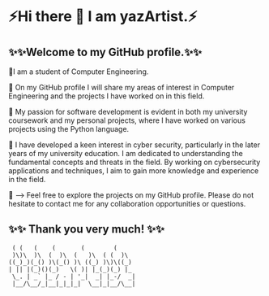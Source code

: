 # ⚡Hi there 👋 I am yazArtist.⚡

## ✨✨Welcome to my GitHub profile.✨✨
🐳I am a student of Computer Engineering.

🌱 On my GitHub profile I will share my areas of interest in Computer Engineering and the projects I have worked on in this field.

🌱 My passion for software development is evident in both my university coursework and my personal projects, where I have worked on various projects using the Python language.

🤔 I have developed a keen interest in cyber security, particularly in the later years of my university education. I am dedicated to understanding the fundamental concepts and threats in the field. By working on cybersecurity applications and techniques, I aim to gain more knowledge and experience in the field.

💬 --> Feel free to explore the projects on my GitHub profile. 
Please do not hesitate to contact me for any collaboration opportunities or questions.

## ✨✨ Thank you very much! ✨✨

```
 ( (   (    (       (        (   
 )\)\  )\  (  )\  (   )\  ( (  )\  
((_)_)(_() )\(_() )\ ((_) )\)\((_) 
| || |(_)()(_)   \( )| |_(_)(_) |_ 
 \_. | _` |_ / - | '_|  _| |_-/  _|
 |__/\__/_|__|_|_|_|  \__|_|__/\__|
```
